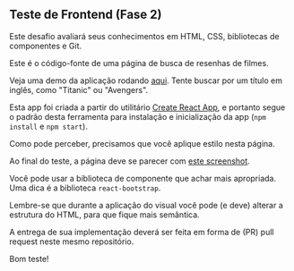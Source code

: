 ## Teste de Frontend (Fase 2)

Este desafio avaliará seus conhecimentos em HTML, CSS, bibliotecas de componentes e Git.

Este é o código-fonte de uma página de busca de resenhas de filmes.

Veja uma demo da aplicação rodando [aqui](). Tente buscar por um título em inglês, como "Titanic" ou "Avengers".

Esta app foi criada a partir do utilitário [Create React App](https://github.com/facebook/create-react-app), e portanto segue o
padrão desta ferramenta para instalação e inicialização da app (`npm install` e `npm start`).

Como pode perceber, precisamos que você aplique estilo nesta página.

Ao final do teste, a página deve se parecer com [este screenshot](https://bitbucket.org/wearebluedigital/interview-react/raw/16d8aaf1f30c466df0231119ebcf77f45958d080/docs/img/stylized.png).

Você pode usar a biblioteca de componente que achar mais apropriada. Uma dica é a biblioteca `react-bootstrap`.

Lembre-se que durante a aplicação do visual você pode (e deve) alterar a estrutura do HTML, para que fique mais semântica.

A entrega de sua implementação deverá ser feita em forma de (PR) pull request neste mesmo repositório.

Bom teste!
